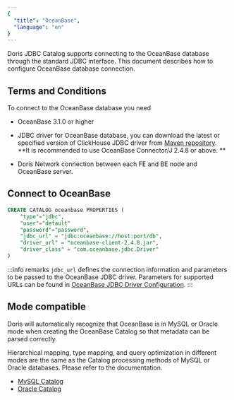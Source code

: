 ```yaml
---
{
  "title": "OceanBase",
  "language": "en"
}
---
```


<!-- 
Licensed to the Apache Software Foundation (ASF) under one
or more contributor license agreements.  See the NOTICE file
distributed with this work for additional information
regarding copyright ownership.  The ASF licenses this file
to you under the Apache License, Version 2.0 (the
"License"); you may not use this file except in compliance
with the License.  You may obtain a copy of the License at

  http://www.apache.org/licenses/LICENSE-2.0

Unless required by applicable law or agreed to in writing,
software distributed under the License is distributed on an
"AS IS" BASIS, WITHOUT WARRANTIES OR CONDITIONS OF ANY
KIND, either express or implied.  See the License for the
specific language governing permissions and limitations
under the License.
-->

Doris JDBC Catalog supports connecting to the OceanBase database through the standard JDBC interface. This document describes how to configure OceanBase database connection.

## Terms and Conditions

To connect to the OceanBase database you need

- OceanBase 3.1.0 or higher

- JDBC driver for OceanBase database, you can download the latest or specified version of ClickHouse JDBC driver from [Maven repository](https://mvnrepository.com/artifact/com.oceanbase/oceanbase-client). **It is recommended to use OceanBase Connector/J 2.4.8 or above. **

- Doris Network connection between each FE and BE node and OceanBase server.

## Connect to OceanBase

```sql
CREATE CATALOG oceanbase PROPERTIES (
    "type"="jdbc",
    "user"="default"
    "password"="password",
    "jdbc_url" = "jdbc:oceanbase://host:port/db",
    "driver_url" = "oceanbase-client-2.4.8.jar",
    "driver_class" = "com.oceanbase.jdbc.Driver"
)
```

:::info remarks
`jdbc_url` defines the connection information and parameters to be passed to the OceanBase JDBC driver.
Parameters for supported URLs can be found in [OceanBase JDBC Driver Configuration](https://www.oceanbase.com/docs/common-oceanbase-connector-j-cn-1000000000517111).
:::

## Mode compatible

Doris will automatically recognize that OceanBase is in MySQL or Oracle mode when creating the OceanBase Catalog so that metadata can be parsed correctly.

Hierarchical mapping, type mapping, and query optimization in different modes are the same as the Catalog processing methods of MySQL or Oracle databases. Please refer to the documentation.

- [MySQL Catalog](./mysql.md)
- [Oracle Catalog](./oracle.md)
